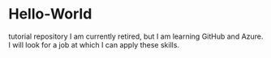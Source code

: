 # Hello-World
tutorial repository
I am currently retired, but I am learning GitHub and Azure.
I will look for a job at which I can apply these skills.
